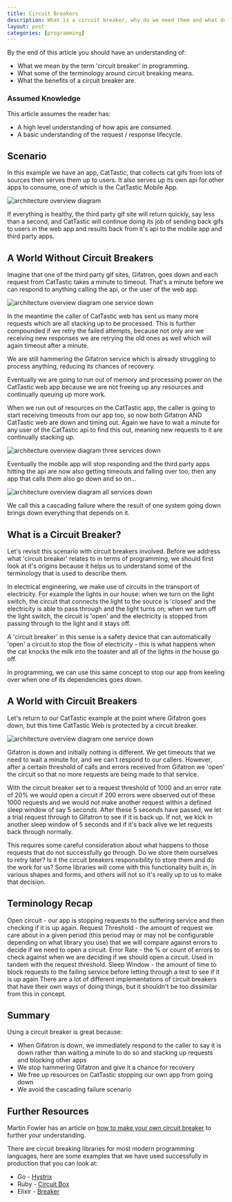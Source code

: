 ```yaml
---
title: Circuit Breakers
description: What is a circuit breaker, why do we need them and what do they do?
layout: post
categories: [programming]
---
```

By the end of this article you should have an understanding of:

- What we mean by the term 'circuit breaker' in programming.
- What some of the terminology around circuit breaking means.
- What the benefits of a circuit breaker are.

### Assumed Knowledge
This article assumes the reader has:

- A high level understanding of how apis are consumed.
- A basic understanding of the request / response lifecycle.

## Scenario
In this example we have an app, CatTastic, that collects cat gifs from lots of sources then serves them up to users. It also serves up its own api for other apps to consume, one of which is the CatTastic Mobile App.

![architecture overview diagram](/assets/images/circuit-breakers/1.svg)

If everything is healthy, the third party gif site will return quickly, say less than a second, and CatTastic will continue doing its job of sending back gifs to users in the web app and results back from it's api to the mobile app and third party apps.

## A World Without Circuit Breakers
Imagine that one of the third party gif sites, Gifatron, goes down and each request from CatTastic takes a minute to timeout. That's a minute before we can respond to anything calling the api, or the user of the web app.

![architecture overview diagram one service down](/assets/images/circuit-breakers/2.svg)

In the meantime the caller of CatTastic web has sent us many more requests which are all stacking up to be processed. This is further compounded if we retry the failed attempts, because not only are we receiving new responses we are retrying the old ones as well which will again timeout after a minute.

We are still hammering the Gifatron service which is already struggling to process anything, reducing its chances of recovery.

Eventually we are going to run out of memory and processing power on the CatTastic web app because we are not freeing up any resources and continually queuing up more work.

When we run out of resources on the CatTastic app, the caller is going to start receiving timeouts from our app too, so now both Gifatron AND CatTastic web are down and timing out. Again we have to wait a minute for any user of the CatTastic api to find this out, meaning new requests to it are continually stacking up.

![architecture overview diagram three services down](/assets/images/circuit-breakers/5.svg)

Eventually the mobile app will stop responding and the third party apps hitting the api are now also getting timeouts and falling over too, then any app that calls them also go down and so on...

![architecture overview diagram all services down](/assets/images/circuit-breakers/3.svg)

We call this a cascading failure where the result of one system going down brings down everything that depends on it.

## What is a Circuit Breaker?
Let's revisit this scenario with circuit breakers involved. Before we address what 'circuit breaker' relates to in terms of programming, we should first look at it's origins because it helps us to understand some of the terminology that is used to describe them.

In electrical engineering, we make use of circuits in the transport of electricity. For example the lights in our house: when we turn on the light switch, the circuit that connects the light to the source is 'closed' and the electricity is able to pass through and the light turns on; when we turn off the light switch, the circuit is 'open' and the electricity is stopped from passing through to the light and it stays off.

A 'circuit breaker' in this sense is a safety device that can automatically 'open' a circuit to stop the flow of electricity - this is what happens when the cat knocks the milk into the toaster and all of the lights in the house go off.

In programming, we can use this same concept to stop our app from keeling over when one of its dependencies goes down.

## A World with Circuit Breakers
Let's return to our CatTastic example at the point where Gifatron goes down, but this time CatTastic Web is protected by a circuit breaker.

![architecture overview diagram one service down](/assets/images/circuit-breakers/4.svg)

Gifatron is down and initially nothing is different. We get timeouts that we need to wait a minute for, and we can't respond to our callers. However, after a certain threshold of calls and errors received from Gifatron we 'open' the circuit so that no more requests are being made to that service.

With the circuit breaker set to a request threshold of 1000 and an error rate of 20% we would open a circuit if 200 errors were observed out of these 1000 requests and we would not make another request within a defined sleep window of say 5 seconds. After these 5 seconds have passed, we let a trial request through to Gifatron to see if it is back up. If not, we kick in another sleep window of 5 seconds and if it's back alive we let requests back through normally.

This requires some careful consideration about what happens to those requests that do not successfully go through. Do we store them ourselves to retry later? Is it the circuit breakers responsibility to store them and do the work for us? Some libraries will come with this functionality built in, in various shapes and forms, and others will not so it's really up to us to make that decision.

## Terminology Recap
Open circuit - our app is stopping requests to the suffering service and then checking if it is up again.
Request Threshold - the amount of request we care about in a given period (this period may or may not be configurable depending on what library you use) that we will compare against errors to decide if we need to open a circuit.
Error Rate - the % or count of errors to check against when we are deciding if we should open a circuit. Used in tandem with the request threshold.
Sleep Window - the amount of time to block requests to the failing service before letting through a test to see if it is up again
There are a lot of different implementations of circuit breakers that have their own ways of doing things, but it shouldn't be too dissimilar from this in concept.

## Summary
Using a circuit breaker is great because:

- When Gifatron is down, we immediately respond to the caller to say it is down rather than waiting a minute to do so and stacking up requests and blocking other apps
- We stop hammering Gifatron and give it a chance for recovery
- We free up resources on CatTastic stopping our own app from going down
- We avoid the cascading failure scenario

## Further Resources
Martin Fowler has an article on [how to make your own circuit breaker](https://martinfowler.com/bliki/CircuitBreaker.html) to further your understanding.

There are circuit breaking libraries for most modern programming languages, here are some examples that we have used successfully in production that you can look at:

- Go - [Hystrix](https://github.com/Netflix/Hystrix)
- Ruby - [Circuit Box](https://github.com/yammer/circuitbox)
- Elixir - [Breaker](https://github.com/awochna/breaker)
